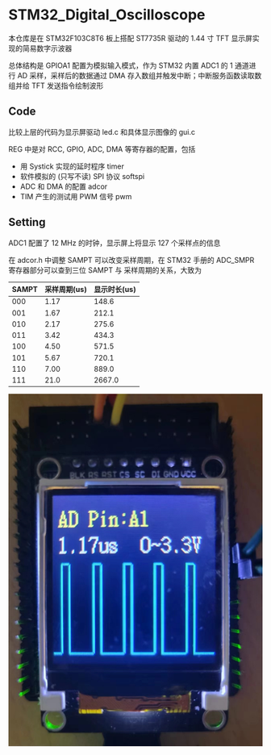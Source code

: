 # STM32_Digital_Oscilloscope

本仓库是在 STM32F103C8T6 板上搭配 ST7735R 驱动的 1.44 寸 TFT 显示屏实现的简易数字示波器

总体结构是 GPIOA1 配置为模拟输入模式，作为 STM32 内置 ADC1 的 1 通道进行 AD 采样，采样后的数据通过 DMA 存入数组并触发中断；中断服务函数读取数组并给 TFT 发送指令绘制波形

## Code

比较上层的代码为显示屏驱动 led.c 和具体显示图像的 gui.c

REG 中是对 RCC, GPIO, ADC, DMA 等寄存器的配置，包括

- 用 Systick 实现的延时程序 timer
- 软件模拟的 (只写不读) SPI 协议 softspi
- ADC 和 DMA 的配置 adcor
- TIM 产生的测试用 PWM 信号 pwm

## Setting

ADC1 配置了 12 MHz 的时钟，显示屏上将显示 127 个采样点的信息

在 adcor.h 中调整 SAMPT 可以改变采样周期，在 STM32 手册的 ADC_SMPR 寄存器部分可以查到三位 SAMPT 与 采样周期的关系，大致为

|SAMPT|采样周期(us)|显示时长(us)|
|---|---|---|
|000|1.17|148.6|
|001|1.67|212.1|
|010|2.17|275.6|
|011|3.42|434.3|
|100|4.50|571.5|
|101|5.67|720.1|
|110|7.00|889.0|
|111|21.0|2667.0|

![](pwmpic.png)